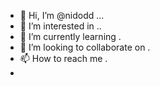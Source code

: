 - 👋 Hi, I’m @nidodd ...
- 👀 I’m interested in ..
- 🌱 I’m currently learning .
- 💞️ I’m looking to collaborate on .
- 📫 How to reach me .
- 
<!---
nidodd/nidodd is a ✨ special ✨ repository because its `README.md` (this file) appears on your GitHub profile.
You can click the Preview link to take a look at your changes.
--->
